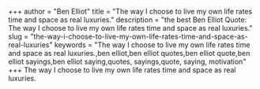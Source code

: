 +++
author = "Ben Elliot"
title = "The way I choose to live my own life rates time and space as real luxuries."
description = "the best Ben Elliot Quote: The way I choose to live my own life rates time and space as real luxuries."
slug = "the-way-i-choose-to-live-my-own-life-rates-time-and-space-as-real-luxuries"
keywords = "The way I choose to live my own life rates time and space as real luxuries.,ben elliot,ben elliot quotes,ben elliot quote,ben elliot sayings,ben elliot saying,quotes, sayings,quote, saying, motivation"
+++
The way I choose to live my own life rates time and space as real luxuries.
